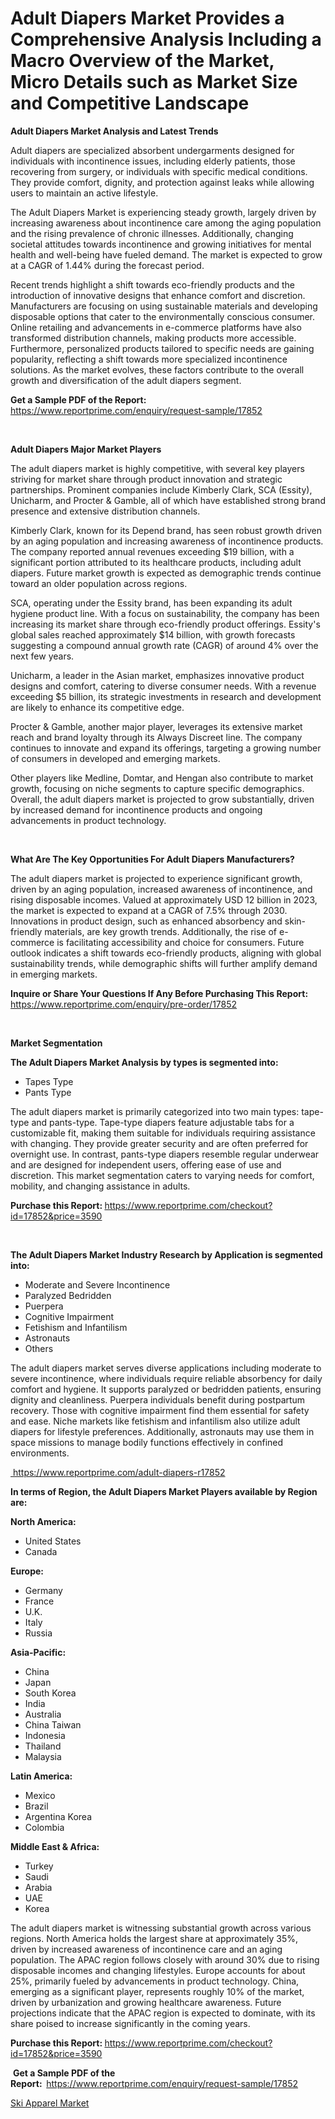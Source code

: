 <p><h1>Adult Diapers Market Provides a Comprehensive Analysis Including a Macro Overview of the Market, Micro Details such as Market Size and Competitive Landscape</h1></p><p><strong>Adult Diapers Market Analysis and Latest Trends</strong></p>
<p><p>Adult diapers are specialized absorbent undergarments designed for individuals with incontinence issues, including elderly patients, those recovering from surgery, or individuals with specific medical conditions. They provide comfort, dignity, and protection against leaks while allowing users to maintain an active lifestyle. </p><p>The Adult Diapers Market is experiencing steady growth, largely driven by increasing awareness about incontinence care among the aging population and the rising prevalence of chronic illnesses. Additionally, changing societal attitudes towards incontinence and growing initiatives for mental health and well-being have fueled demand. The market is expected to grow at a CAGR of 1.44% during the forecast period.</p><p>Recent trends highlight a shift towards eco-friendly products and the introduction of innovative designs that enhance comfort and discretion. Manufacturers are focusing on using sustainable materials and developing disposable options that cater to the environmentally conscious consumer. Online retailing and advancements in e-commerce platforms have also transformed distribution channels, making products more accessible. Furthermore, personalized products tailored to specific needs are gaining popularity, reflecting a shift towards more specialized incontinence solutions. As the market evolves, these factors contribute to the overall growth and diversification of the adult diapers segment.</p></p>
<p><strong>Get a Sample PDF of the Report:&nbsp;</strong> <a href="https://www.reportprime.com/enquiry/request-sample/17852?utm_campaign=3184&utm_medium=2&utm_source=Github&utm_content=ia&utm_term=18032025&utm_id=adult-diapers">https://www.reportprime.com/enquiry/request-sample/17852</a></p>
<p>&nbsp;</p>
<p><strong>Adult Diapers Major Market Players</strong></p>
<p><p>The adult diapers market is highly competitive, with several key players striving for market share through product innovation and strategic partnerships. Prominent companies include Kimberly Clark, SCA (Essity), Unicharm, and Procter & Gamble, all of which have established strong brand presence and extensive distribution channels.</p><p>Kimberly Clark, known for its Depend brand, has seen robust growth driven by an aging population and increasing awareness of incontinence products. The company reported annual revenues exceeding $19 billion, with a significant portion attributed to its healthcare products, including adult diapers. Future market growth is expected as demographic trends continue toward an older population across regions.</p><p>SCA, operating under the Essity brand, has been expanding its adult hygiene product line. With a focus on sustainability, the company has been increasing its market share through eco-friendly product offerings. Essity's global sales reached approximately $14 billion, with growth forecasts suggesting a compound annual growth rate (CAGR) of around 4% over the next few years.</p><p>Unicharm, a leader in the Asian market, emphasizes innovative product designs and comfort, catering to diverse consumer needs. With a revenue exceeding $5 billion, its strategic investments in research and development are likely to enhance its competitive edge.</p><p>Procter & Gamble, another major player, leverages its extensive market reach and brand loyalty through its Always Discreet line. The company continues to innovate and expand its offerings, targeting a growing number of consumers in developed and emerging markets.</p><p>Other players like Medline, Domtar, and Hengan also contribute to market growth, focusing on niche segments to capture specific demographics. Overall, the adult diapers market is projected to grow substantially, driven by increased demand for incontinence products and ongoing advancements in product technology.</p></p>
<p>&nbsp;</p>
<p><strong>What Are The Key Opportunities For Adult Diapers Manufacturers?</strong></p>
<p><p>The adult diapers market is projected to experience significant growth, driven by an aging population, increased awareness of incontinence, and rising disposable incomes. Valued at approximately USD 12 billion in 2023, the market is expected to expand at a CAGR of 7.5% through 2030. Innovations in product design, such as enhanced absorbency and skin-friendly materials, are key growth trends. Additionally, the rise of e-commerce is facilitating accessibility and choice for consumers. Future outlook indicates a shift towards eco-friendly products, aligning with global sustainability trends, while demographic shifts will further amplify demand in emerging markets.</p></p>
<p><strong>Inquire or Share Your Questions If Any Before Purchasing This Report:</strong> <a href="https://www.reportprime.com/enquiry/pre-order/17852?utm_campaign=3184&utm_medium=2&utm_source=Github&utm_content=ia&utm_term=18032025&utm_id=adult-diapers">https://www.reportprime.com/enquiry/pre-order/17852</a></p>
<p>&nbsp;</p>
<p><strong>Market Segmentation</strong></p>
<p><strong>The Adult Diapers Market Analysis by types is segmented into:</strong></p>
<p><ul><li>Tapes Type</li><li>Pants Type</li></ul></p>
<p><p>The adult diapers market is primarily categorized into two main types: tape-type and pants-type. Tape-type diapers feature adjustable tabs for a customizable fit, making them suitable for individuals requiring assistance with changing. They provide greater security and are often preferred for overnight use. In contrast, pants-type diapers resemble regular underwear and are designed for independent users, offering ease of use and discretion. This market segmentation caters to varying needs for comfort, mobility, and changing assistance in adults.</p></p>
<p><strong>Purchase this Report:&nbsp;</strong><a href="https://www.reportprime.com/checkout?id=17852&price=3590&utm_campaign=3184&utm_medium=2&utm_source=Github&utm_content=ia&utm_term=18032025&utm_id=adult-diapers">https://www.reportprime.com/checkout?id=17852&price=3590</a></p>
<p>&nbsp;</p>
<p><strong>The Adult Diapers Market Industry Research by Application is segmented into:</strong></p>
<p><ul><li>Moderate and Severe Incontinence</li><li>Paralyzed Bedridden</li><li>Puerpera</li><li>Cognitive Impairment</li><li>Fetishism and Infantilism</li><li>Astronauts</li><li>Others</li></ul></p>
<p><p>The adult diapers market serves diverse applications including moderate to severe incontinence, where individuals require reliable absorbency for daily comfort and hygiene. It supports paralyzed or bedridden patients, ensuring dignity and cleanliness. Puerpera individuals benefit during postpartum recovery. Those with cognitive impairment find them essential for safety and ease. Niche markets like fetishism and infantilism also utilize adult diapers for lifestyle preferences. Additionally, astronauts may use them in space missions to manage bodily functions effectively in confined environments.</p></p>
<p><a href="https://www.reportprime.com/adult-diapers-r17852?utm_campaign=3184&utm_medium=2&utm_source=Github&utm_content=ia&utm_term=18032025&utm_id=adult-diapers">&nbsp;https://www.reportprime.com/adult-diapers-r17852</a></p>
<p><strong>In terms of Region, the Adult Diapers Market Players available by Region are:</strong></p>
<p>
    <p> <strong> North America: </strong>
        <ul>
            <li>United States</li>
            <li>Canada</li>
        </ul>
        </p> 
    <p> <strong> Europe: </strong>
        <ul>
            <li>Germany</li>
            <li>France</li>
            <li>U.K.</li>
            <li>Italy</li>
            <li>Russia</li>
        </ul>
        </p> 
    <p> <strong> Asia-Pacific: </strong>
        <ul>
            <li>China</li>
            <li>Japan</li>
            <li>South Korea</li>
            <li>India</li>
            <li>Australia</li>
            <li>China Taiwan</li>
            <li>Indonesia</li>
            <li>Thailand</li>
            <li>Malaysia</li>
        </ul>
        </p> 
    <p> <strong> Latin America: </strong>
        <ul>
            <li>Mexico</li>
            <li>Brazil</li>
            <li>Argentina Korea</li>
            <li>Colombia</li>
        </ul>
        </p> 
    <p> <strong> Middle East & Africa: </strong>
        <ul>
            <li>Turkey</li>
            <li>Saudi</li>
            <li>Arabia</li>
            <li>UAE</li>
            <li>Korea</li>
        </ul>
    </p>
    </p>
<p><p>The adult diapers market is witnessing substantial growth across various regions. North America holds the largest share at approximately 35%, driven by increased awareness of incontinence care and an aging population. The APAC region follows closely with around 30% due to rising disposable incomes and changing lifestyles. Europe accounts for about 25%, primarily fueled by advancements in product technology. China, emerging as a significant player, represents roughly 10% of the market, driven by urbanization and growing healthcare awareness. Future projections indicate that the APAC region is expected to dominate, with its share poised to increase significantly in the coming years.</p></p>
<p><strong>Purchase this Report: </strong><a href="https://www.reportprime.com/checkout?id=17852&price=3590&utm_campaign=3184&utm_medium=2&utm_source=Github&utm_content=ia&utm_term=18032025&utm_id=adult-diapers">https://www.reportprime.com/checkout?id=17852&price=3590</a></p>
<p>&nbsp;<strong>Get a Sample PDF of the Report:&nbsp;&nbsp;</strong><a href="https://www.reportprime.com/enquiry/request-sample/17852?utm_campaign=3184&utm_medium=2&utm_source=Github&utm_content=ia&utm_term=18032025&utm_id=adult-diapers">https://www.reportprime.com/enquiry/request-sample/17852</a></p>
<p><strong></strong></p>
<p><p><a href="https://github.com/momossidram/Market-Research-Report-List-1/blob/main/ski-apparel-market.md?utm_campaign=3184&utm_medium=2&utm_source=Github&utm_content=ia&utm_term=18032025&utm_id=adult-diapers">Ski Apparel Market</a></p></p>